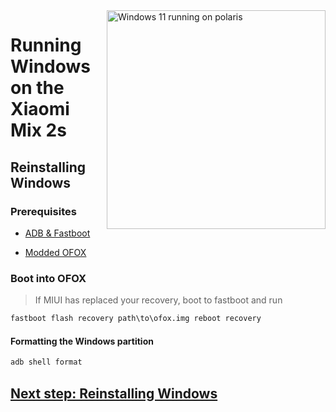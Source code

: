 <img align="right" src="https://github.com/n00b69/woa-polaris/blob/main/polaris.png" width="350" alt="Windows 11 running on polaris">

# Running Windows on the Xiaomi Mix 2s

## Reinstalling Windows

### Prerequisites
- [ADB & Fastboot](https://developer.android.com/studio/releases/platform-tools)

- [Modded OFOX](https://github.com/n00b69/woa-polaris/releases/download/Files/ofox.img)

### Boot into OFOX
> If MIUI has replaced your recovery, boot to fastboot and run
```cmd
fastboot flash recovery path\to\ofox.img reboot recovery
```

#### Formatting the Windows partition
```cmd
adb shell format
```

## [Next step: Reinstalling Windows](2-install.md)












